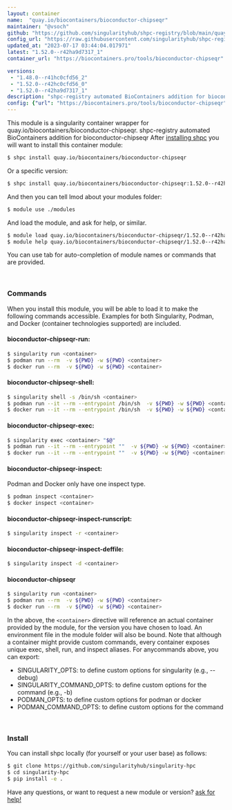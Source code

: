 ```yaml
---
layout: container
name:  "quay.io/biocontainers/bioconductor-chipseqr"
maintainer: "@vsoch"
github: "https://github.com/singularityhub/shpc-registry/blob/main/quay.io/biocontainers/bioconductor-chipseqr/container.yaml"
config_url: "https://raw.githubusercontent.com/singularityhub/shpc-registry/main/quay.io/biocontainers/bioconductor-chipseqr/container.yaml"
updated_at: "2023-07-17 03:44:04.017971"
latest: "1.52.0--r42ha9d7317_1"
container_url: "https://biocontainers.pro/tools/bioconductor-chipseqr"

versions:
 - "1.48.0--r41hc0cfd56_2"
 - "1.52.0--r42hc0cfd56_0"
 - "1.52.0--r42ha9d7317_1"
description: "shpc-registry automated BioContainers addition for bioconductor-chipseqr"
config: {"url": "https://biocontainers.pro/tools/bioconductor-chipseqr", "maintainer": "@vsoch", "description": "shpc-registry automated BioContainers addition for bioconductor-chipseqr", "latest": {"1.52.0--r42ha9d7317_1": "sha256:4ad34be10f226cb2926685fb9b3aa810e01d5b3da64c0f9563a5ad9c68c1dc10"}, "tags": {"1.48.0--r41hc0cfd56_2": "sha256:86cf9673db70cfc6758f9e99a1f3b85773b450360ea2da0e647971b73393e0b1", "1.52.0--r42hc0cfd56_0": "sha256:93c4896a67d868ffa21ca9b93b93d040dc0aec0590d33f6bd78e684984f61c9b", "1.52.0--r42ha9d7317_1": "sha256:4ad34be10f226cb2926685fb9b3aa810e01d5b3da64c0f9563a5ad9c68c1dc10"}, "docker": "quay.io/biocontainers/bioconductor-chipseqr"}
---
```


This module is a singularity container wrapper for quay.io/biocontainers/bioconductor-chipseqr.
shpc-registry automated BioContainers addition for bioconductor-chipseqr
After [installing shpc](#install) you will want to install this container module:


```bash
$ shpc install quay.io/biocontainers/bioconductor-chipseqr
```

Or a specific version:

```bash
$ shpc install quay.io/biocontainers/bioconductor-chipseqr:1.52.0--r42ha9d7317_1
```

And then you can tell lmod about your modules folder:

```bash
$ module use ./modules
```

And load the module, and ask for help, or similar.

```bash
$ module load quay.io/biocontainers/bioconductor-chipseqr/1.52.0--r42ha9d7317_1
$ module help quay.io/biocontainers/bioconductor-chipseqr/1.52.0--r42ha9d7317_1
```

You can use tab for auto-completion of module names or commands that are provided.

<br>

### Commands

When you install this module, you will be able to load it to make the following commands accessible.
Examples for both Singularity, Podman, and Docker (container technologies supported) are included.

#### bioconductor-chipseqr-run:

```bash
$ singularity run <container>
$ podman run --rm  -v ${PWD} -w ${PWD} <container>
$ docker run --rm  -v ${PWD} -w ${PWD} <container>
```

#### bioconductor-chipseqr-shell:

```bash
$ singularity shell -s /bin/sh <container>
$ podman run --it --rm --entrypoint /bin/sh  -v ${PWD} -w ${PWD} <container>
$ docker run --it --rm --entrypoint /bin/sh  -v ${PWD} -w ${PWD} <container>
```

#### bioconductor-chipseqr-exec:

```bash
$ singularity exec <container> "$@"
$ podman run --it --rm --entrypoint ""  -v ${PWD} -w ${PWD} <container> "$@"
$ docker run --it --rm --entrypoint ""  -v ${PWD} -w ${PWD} <container> "$@"
```

#### bioconductor-chipseqr-inspect:

Podman and Docker only have one inspect type.

```bash
$ podman inspect <container>
$ docker inspect <container>
```

#### bioconductor-chipseqr-inspect-runscript:

```bash
$ singularity inspect -r <container>
```

#### bioconductor-chipseqr-inspect-deffile:

```bash
$ singularity inspect -d <container>
```



#### bioconductor-chipseqr

```bash
$ singularity run <container>
$ podman run --rm  -v ${PWD} -w ${PWD} <container>
$ docker run --rm  -v ${PWD} -w ${PWD} <container>
```


In the above, the `<container>` directive will reference an actual container provided
by the module, for the version you have chosen to load. An environment file in the
module folder will also be bound. Note that although a container
might provide custom commands, every container exposes unique exec, shell, run, and
inspect aliases. For anycommands above, you can export:

 - SINGULARITY_OPTS: to define custom options for singularity (e.g., --debug)
 - SINGULARITY_COMMAND_OPTS: to define custom options for the command (e.g., -b)
 - PODMAN_OPTS: to define custom options for podman or docker
 - PODMAN_COMMAND_OPTS: to define custom options for the command

<br>

### Install

You can install shpc locally (for yourself or your user base) as follows:

```bash
$ git clone https://github.com/singularityhub/singularity-hpc
$ cd singularity-hpc
$ pip install -e .
```

Have any questions, or want to request a new module or version? [ask for help!](https://github.com/singularityhub/singularity-hpc/issues)
